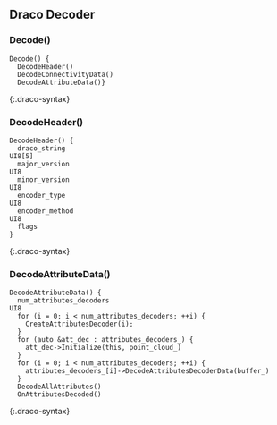 ## Draco Decoder

### Decode()

~~~~~
Decode() {
  DecodeHeader()
  DecodeConnectivityData()
  DecodeAttributeData()}
~~~~~
{:.draco-syntax}


### DecodeHeader()

~~~~~
DecodeHeader() {
  draco_string                                                          UI8[5]
  major_version                                                         UI8
  minor_version                                                         UI8
  encoder_type                                                          UI8
  encoder_method                                                        UI8
  flags
}
~~~~~
{:.draco-syntax}


### DecodeAttributeData()

~~~~~
DecodeAttributeData() {
  num_attributes_decoders                                               UI8
  for (i = 0; i < num_attributes_decoders; ++i) {
    CreateAttributesDecoder(i);
  }
  for (auto &att_dec : attributes_decoders_) {
    att_dec->Initialize(this, point_cloud_)
  }
  for (i = 0; i < num_attributes_decoders; ++i) {
    attributes_decoders_[i]->DecodeAttributesDecoderData(buffer_)
  }
  DecodeAllAttributes()
  OnAttributesDecoded()
~~~~~
{:.draco-syntax}
